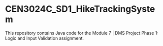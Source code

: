 # CEN3024C_SD1_HikeTrackingSystem
This repository contains Java code for the Module 7 | DMS Project Phase 1: Logic and Input Validation assignment.
